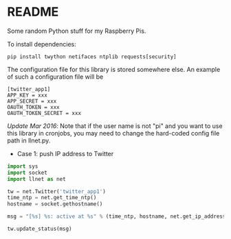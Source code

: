 README
======

Some random Python stuff for my Raspberry Pis. 

To install dependencies: 

```
pip install twython netifaces ntplib requests[security]
```

The configuration file for this library is stored somewhere else. An example of such a configuration file will be


```
[twitter_app1]
APP_KEY = xxx
APP_SECRET = xxx
OAUTH_TOKEN = xxx
OAUTH_TOKEN_SECRET = xxx
```

_Update Mar 2016_: Note that if the user name is not "pi" and you want to use this library in cronjobs, you may need to change the hard-coded config file path in llnet.py. 


* Case 1: push IP address to Twitter

```Python
import sys
import socket
import llnet as net

tw = net.Twitter('twitter_app1')
time_ntp = net.get_time_ntp()
hostname = socket.gethostname()

msg = "[%s] %s: active at %s" % (time_ntp, hostname, net.get_ip_address("wlan0"))

tw.update_status(msg)
```
